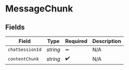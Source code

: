 # MessageChunk


## Fields

| Field              | Type               | Required           | Description        |
| ------------------ | ------------------ | ------------------ | ------------------ |
| `chatSessionId`    | *string*           | :heavy_minus_sign: | N/A                |
| `contentChunk`     | *string*           | :heavy_check_mark: | N/A                |